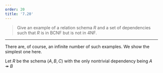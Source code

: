 ```yaml
---
order: 20
title: '7.20'
---
```

> Give an example of a relation schema $R$ and a set of dependencies such that 
> $R$ is in BCNF but is not in 4NF. 

--------------------------------

There are, of course, an infinite number of such examples. We show the simplest one here. 

Let $R$ be the schema $(A,B,C)$ with the only nontrivial dependency being $A \twoheadrightarrow B$